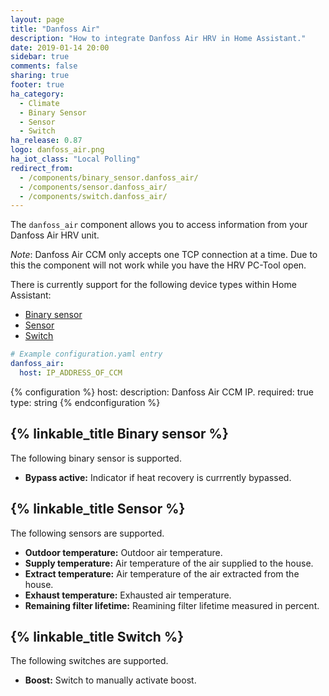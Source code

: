 ```yaml
---
layout: page
title: "Danfoss Air"
description: "How to integrate Danfoss Air HRV in Home Assistant."
date: 2019-01-14 20:00
sidebar: true
comments: false
sharing: true
footer: true
ha_category:
  - Climate
  - Binary Sensor
  - Sensor
  - Switch
ha_release: 0.87
logo: danfoss_air.png
ha_iot_class: "Local Polling"
redirect_from:
  - /components/binary_sensor.danfoss_air/
  - /components/sensor.danfoss_air/
  - /components/switch.danfoss_air/
---
```


The `danfoss_air` component allows you to access information from your Danfoss Air HRV unit.

*Note*: Danfoss Air CCM only accepts one TCP connection at a time. Due to this the component will not work while you have the HRV PC-Tool open.

There is currently support for the following device types within Home Assistant:

- [Binary sensor](#binary-sensor)
- [Sensor](#sensor)
- [Switch](#switch)

```yaml
# Example configuration.yaml entry
danfoss_air:
  host: IP_ADDRESS_OF_CCM
```

{% configuration %}
host:
  description: Danfoss Air CCM IP.
  required: true
  type: string
{% endconfiguration %}

## {% linkable_title Binary sensor %}

The following binary sensor is supported.

- **Bypass active:** Indicator if heat recovery is currrently bypassed.

## {% linkable_title Sensor %}

The following sensors are supported.

- **Outdoor temperature:** Outdoor air temperature.
- **Supply temperature:** Air temperature of the air supplied to the house.
- **Extract temperature:** Air temperature of the air extracted from the house.
- **Exhaust temperature:** Exhausted air temperature.
- **Remaining filter lifetime:** Reamining filter lifetime measured in percent.

## {% linkable_title Switch %}

The following switches are supported.

- **Boost:** Switch to manually activate boost.

